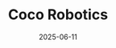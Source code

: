 ---  
layout: startup_page  
title: "Coco Robotics"  
id: "cocodelivery.com"  
permalink: "/cocoroboticscocodelivery.com06112025/"  
website: "https://www.cocodelivery.com/"  
funding_round: "Strategic Financing"  
funding_amount: "$80M"  
investors: "Sam and Max Altman, Pelion, Outlander, SNR, Offline, DeepWater, Ryan Graves"  
about: "Coco Robotics is building an AI-driven fleet of autonomous robocouriers, aiming to make deliveries more efficient, affordable, and reliable. They are transforming urban logistics and have partnerships with companies like Uber and DoorDash. The company has already completed over 500,000 deliveries across multiple cities in the US and Europe."  
markets: "Logistics, AI, Autonomous Vehicles, E-Commerce, Food Delivery, Robotics"  
hq: "Santa Monica, California, United States"  
founded_year: "2020"  
linkedin: "https://www.linkedin.com/company/cocodelivery"  
twitter: "https://twitter.com/cocorobotics?lang=en"  
instagram: ""  
facebook: "https://www.facebook.com/CocoRobotics"  
crunchbase: "https://www.crunchbase.com/organization/cyan-robotics"  
pitchbook: "https://pitchbook.com/profiles/company/459776-62"  

date_display: "11-Jun-2025"  
date: "2025-06-11"

# SEO Optimization  
meta_title: "Coco Robotics - Strategic Financing Funding ($80M)"  
meta_description: "Coco Robotics, Coco Robotics is building an AI-driven fleet of autonomous robocouriers, aiming to make deliveries more efficient, affordable, and reliable. They are ..."  
meta_keywords: "Coco Robotics, Logistics, AI, Autonomous Vehicles, E-Commerce, Food Delivery, Robotics, Strategic Financing funding"  
canonical_url: "https://startup.projectstartups.com/cocoroboticscocodelivery.com06112025/"  
---